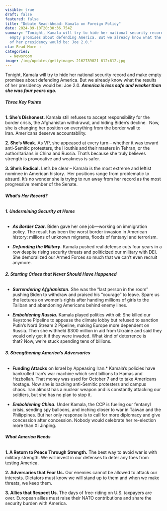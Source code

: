 ```yaml
---
visible: true
draft: false
featured: false
title: "Debate Read-Ahead: Kamala on Foreign Policy"
date: 2024-09-10T20:30:36.754Z
summary: "Tonight, Kamala will try to hide her national security record and make
  empty promises about defending America. But we already know what the results
  of her presidency would be: Joe 2.0."
cta: Read More →
categories:
  - Newsroom
image: /img/updates/gettyimages-2162789021-612x612.jpg
---
```

Tonight, Kamala will try to hide her national security record and make empty promises about defending America. But we already know what the results of her presidency would be: Joe 2.0. ***America is less safe and weaker than she was four years ago.***

###### ***Three Key Points***

**1. She’s Dishonest.** Kamala still refuses to accept responsibility for the border crisis, the Afghanistan withdrawal, and hiding Biden’s decline.  Now, she is changing her position on everything from the border wall to Iran. Americans deserve accountability.

**2. She’s Weak.** As VP, she appeased at every turn – whether it was toward anti-Semitic protesters, the Houthis and their masters in Tehran, or the authoritarians in China and Russia. That’s because she truly believes strength is provocative and weakness is safer. 

**3. She’s Radical.** Let’s be clear – Kamala is the most extreme and leftist nominee in American history.  Her positions range from problematic to absurd. It’s no wonder she is trying to run away from her record as the most progressive member of the Senate.

###### ***What’s Her Record?***

###### **1. Undermining Security at Home**

* ***As Border Czar***. Biden gave her one job—working on immigration policy. The result has been the worst border invasion in American history: millions of unknown migrants, floods of fentanyl and terrorism.

<!---->

* ***Defunding the Military*.** Kamala pushed real defense cuts four years in a row despite rising security threats and politicized our military with DEI. She demoralized our Armed Forces so much that we can’t even recruit anymore.

###### **2. Starting Crises that Never Should Have Happened**

* ***Surrendering Afghanistan.*** She was the “last person in the room” pushing Biden to withdraw and praised his “courage” to leave. Spare us the lectures on women’s rights after handing millions of girls to the Taliban and abandoning Americans behind enemy lines.  

<!---->

* ***Emboldening Russia.*** Kamala played politics with oil: She killed our Keystone Pipeline to appease the climate lobby but refused to sanction Putin’s Nord Stream 2 Pipeline, making Europe more dependent on Russia. Then she withheld $300 million in aid from Ukraine and said they would only get it if they were invaded. What kind of deterrence is that? Now, we’re stuck spending tens of billions.

###### **3. Strengthening America’s Adversaries**

* **Funding Attacks** on Israel by Appeasing Iran.* Kamala’s policies have bankrolled Iran’s war machine which sent billions to Hamas and Hezbollah. That money was used for October 7 and to take Americans hostage. Now she is backing anti-Semitic protesters and campus chaos. Iran almost has a nuclear weapon and is constantly attacking our soldiers, but she has no plan to stop it.

<!---->

* ***Emboldening China*.** Under Kamala, the CCP is fueling our fentanyl crisis, sending spy balloons, and inching closer to war in Taiwan and the Philippines. But her only response is to call for more diplomacy and give concession after concession. Nobody would celebrate her re-election more than Xi Jinping.

###### ***What America Needs***

**1. A Return to Peace Through Strength.** The best way to avoid war is with military strength. We will invest in our defenses to deter any foes from testing America.

**2. Adversaries that Fear Us.** Our enemies cannot be allowed to attack our interests. Dictators must know we will stand up to them and when we make threats, we keep them.

**3. Allies that Respect Us**. The days of free-riding on U.S. taxpayers are over. European allies must raise their NATO contributions and share the security burden with America.